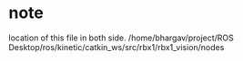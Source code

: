 
# note

location of this file in both side.
/home/bhargav/project/ROS Desktop/ros/kinetic/catkin_ws/src/rbx1/rbx1_vision/nodes

